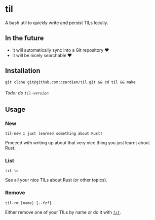 # til

A bash util to quickly write and persist TILs locally.

## In the future

* it will automatically sync into a Git repository :heart:
* it will be nicely searchable :heart:

## Installation

```
git clone git@github.com:czardien/til.git && cd til && make
```

###### Todo: do `til-version`

## Usage

### New

```
til-new I just learned something about Rust!
```

Proceed with writing up about that very nice thing you just learnt about Rust.

### List

```
til-ls
```

See all your nice TILs about Rust (or other topics).

### Remove

```
til-rm [name] [--fzf]
```

Either remove one of your TILs by name or do it with [`fzf`](https://github.com/junegunn/fzf).
